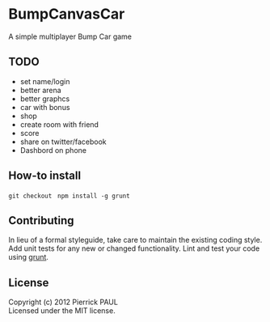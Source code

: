 # BumpCanvasCar

A simple multiplayer Bump Car game

## TODO
 * set name/login
 * better arena
 * better graphcs
 * car with bonus
 * shop
 * create room with friend
 * score
 * share on twitter/facebook
 * Dashbord on phone

## How-to install

``git checkout ``
``npm install -g grunt`` 
 
## Contributing
In lieu of a formal styleguide, take care to maintain the existing coding style. Add unit tests for any new or changed functionality. Lint and test your code using [grunt](https://github.com/cowboy/grunt).

## License
Copyright (c) 2012 Pierrick PAUL  
Licensed under the MIT license.
